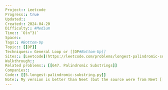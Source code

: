 ```yaml
---
Project:: Leetcode
Progress:: true
Updated:: 
Created:: 2024-04-20
Difficulty:: #Medium 
Time:: `O(n^3)`
Space:: 
Tags:: #Bottom-Up 
Topic:: [[DP]]
Techniques:: General Loop or [[DP#Bottom-Up]]
Sites:: [Leetcode](https://leetcode.com/problems/longest-palindromic-substring/description/)
Walkthrough:: 
Related problems:: [[647. Palindromic Substrings]]
Companies:: 
Code:: [[5.longest-palindromic-substring.py]]
Note:: My version is better than Neet (but the source were from Neet [[647. Palindromic Substrings]] anyway)
---
```

